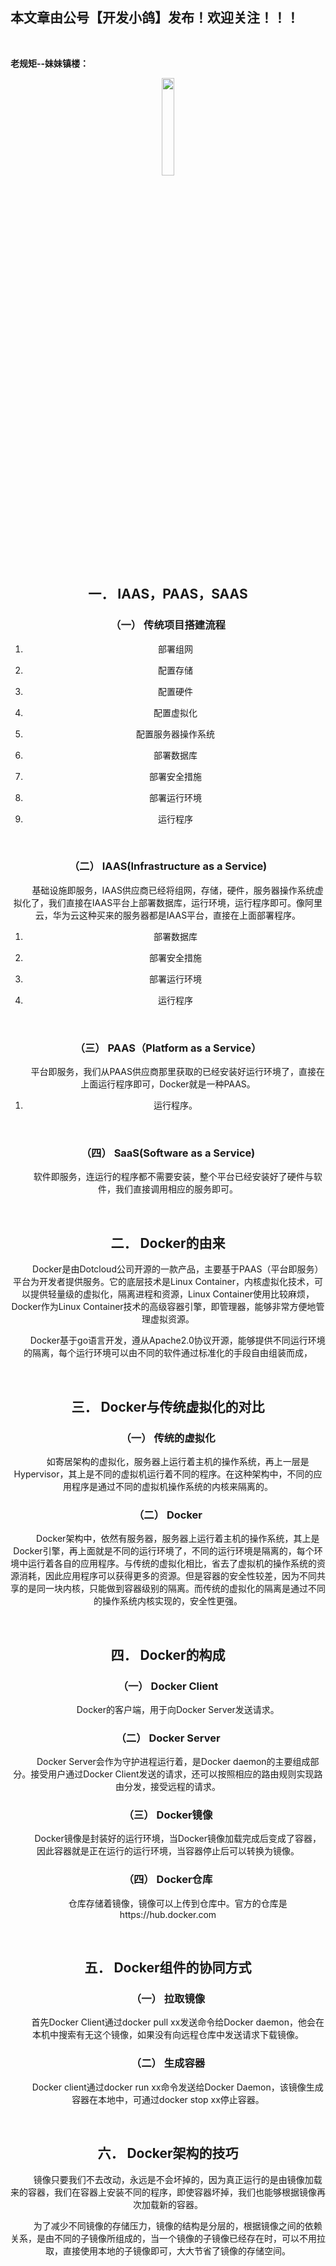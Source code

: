 ﻿## 本文章由公号【开发小鸽】发布！欢迎关注！！！
<br>

**老规矩--妹妹镇楼：**
<center>
<img src="https://img-blog.csdnimg.cn/20200721223424816.JPG"   width="20%">

## 一．	IAAS，PAAS，SAAS

### （一）	传统项目搭建流程

1.	部署组网

2.	配置存储

3.	配置硬件

4.	配置虚拟化

5.	配置服务器操作系统

6.	部署数据库

7.	部署安全措施

8.	部署运行环境

9.	运行程序
	
<br>


### （二）	IAAS(Infrastructure as a Service)
 &nbsp;  &nbsp;  &nbsp;  &nbsp; 基础设施即服务，IAAS供应商已经将组网，存储，硬件，服务器操作系统虚拟化了，我们直接在IAAS平台上部署数据库，运行环境，运行程序即可。像阿里云，华为云这种买来的服务器都是IAAS平台，直接在上面部署程序。

1.	部署数据库

2.	部署安全措施

3.	部署运行环境

4.	运行程序

<br>



### （三）	PAAS（Platform as a Service）

 &nbsp;  &nbsp;  &nbsp;  &nbsp; 平台即服务，我们从PAAS供应商那里获取的已经安装好运行环境了，直接在上面运行程序即可，Docker就是一种PAAS。

1.	运行程序。

<br>


### （四）	SaaS(Software as a Service)
 &nbsp;  &nbsp;  &nbsp;  &nbsp; 软件即服务，连运行的程序都不需要安装，整个平台已经安装好了硬件与软件，我们直接调用相应的服务即可。

<br>



## 二．	Docker的由来

 &nbsp;  &nbsp;  &nbsp;  &nbsp; Docker是由Dotcloud公司开源的一款产品，主要基于PAAS（平台即服务）平台为开发者提供服务。它的底层技术是Linux Container，内核虚拟化技术，可以提供轻量级的虚拟化，隔离进程和资源，Linux Container使用比较麻烦，Docker作为Linux Container技术的高级容器引擎，即管理器，能够非常方便地管理虚拟资源。

 &nbsp;  &nbsp;  &nbsp;  &nbsp; Docker基于go语言开发，遵从Apache2.0协议开源，能够提供不同运行环境的隔离，每个运行环境可以由不同的软件通过标准化的手段自由组装而成，

<br>


## 三．	Docker与传统虚拟化的对比

### （一）	传统的虚拟化
 &nbsp;  &nbsp;  &nbsp;  &nbsp; 如寄居架构的虚拟化，服务器上运行着主机的操作系统，再上一层是Hypervisor，其上是不同的虚拟机运行着不同的程序。在这种架构中，不同的应用程序是通过不同的虚拟机操作系统的内核来隔离的。
<br>



### （二）	Docker
 &nbsp;  &nbsp;  &nbsp;  &nbsp; Docker架构中，依然有服务器，服务器上运行着主机的操作系统，其上是Docker引擎，再上面就是不同的运行环境了，不同的运行环境是隔离的，每个环境中运行着各自的应用程序。与传统的虚拟化相比，省去了虚拟机的操作系统的资源消耗，因此应用程序可以获得更多的资源。但是容器的安全性较差，因为不同共享的是同一块内核，只能做到容器级别的隔离。而传统的虚拟化的隔离是通过不同的操作系统内核实现的，安全性更强。

<br>



## 四．	Docker的构成

### （一）	Docker Client
 &nbsp;  &nbsp;  &nbsp;  &nbsp; Docker的客户端，用于向Docker Server发送请求。
<br>



### （二）	Docker Server
 &nbsp;  &nbsp;  &nbsp;  &nbsp; Docker Server会作为守护进程运行着，是Docker daemon的主要组成部分。接受用户通过Docker Client发送的请求，还可以按照相应的路由规则实现路由分发，接受远程的请求。
<br>



### （三）	Docker镜像

 &nbsp;  &nbsp;  &nbsp;  &nbsp; Docker镜像是封装好的运行环境，当Docker镜像加载完成后变成了容器，因此容器就是正在运行的运行环境，当容器停止后可以转换为镜像。
<br>



### （四）	Docker仓库
 &nbsp;  &nbsp;  &nbsp;  &nbsp; 仓库存储着镜像，镜像可以上传到仓库中。官方的仓库是https://hub.docker.com

<br>



## 五．	Docker组件的协同方式

### （一）	拉取镜像
 &nbsp;  &nbsp;  &nbsp;  &nbsp; 首先Docker Client通过docker pull xx发送命令给Docker daemon，他会在本机中搜索有无这个镜像，如果没有向远程仓库中发送请求下载镜像。
<br>



### （二）	生成容器
 &nbsp;  &nbsp;  &nbsp;  &nbsp; Docker client通过docker run xx命令发送给Docker Daemon，该镜像生成容器在本地中，可通过docker stop xx停止容器。

<br>



## 六．	Docker架构的技巧

 &nbsp;  &nbsp;  &nbsp;  &nbsp; 镜像只要我们不去改动，永远是不会坏掉的，因为真正运行的是由镜像加载来的容器，我们在容器上安装不同的程序，即使容器坏掉，我们也能够根据镜像再次加载新的容器。

 &nbsp;  &nbsp;  &nbsp;  &nbsp; 为了减少不同镜像的存储压力，镜像的结构是分层的，根据镜像之间的依赖关系，是由不同的子镜像所组成的，当一个镜像的子镜像已经存在时，可以不用拉取，直接使用本地的子镜像即可，大大节省了镜像的存储空间。


